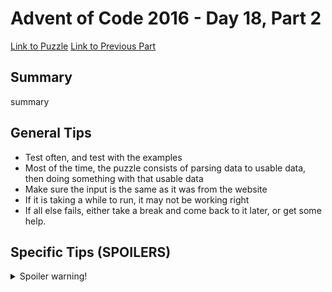 # Advent of Code 2016 - Day 18, Part 2

[Link to Puzzle](https://adventofcode.com/2016/day/18#part2)
[Link to Previous Part](https://github.com/CodingAP/unofficial-aoc-syllabus/blob/main/years/2016/day18/part1.md)

## Summary
summary

## General Tips
- Test often, and test with the examples
- Most of the time, the puzzle consists of parsing data to usable data, then doing something with that usable data
- Make sure the input is the same as it was from the website
- If it is taking a while to run, it may not be working right
- If all else fails, either take a break and come back to it later, or get some help.

## Specific Tips (SPOILERS)
<details> <summary>Spoiler warning!</summary>

specific tips

</details>